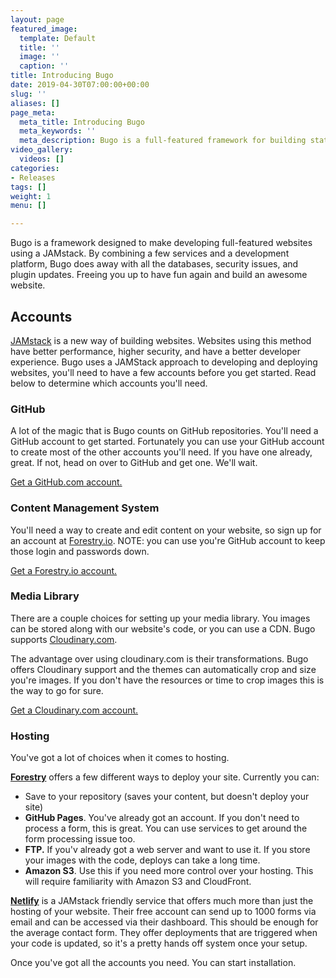 ```yaml
---
layout: page
featured_image:
  template: Default
  title: ''
  image: ''
  caption: ''
title: Introducing Bugo
date: 2019-04-30T07:00:00+00:00
slug: ''
aliases: []
page_meta:
  meta_title: Introducing Bugo
  meta_keywords: ''
  meta_description: Bugo is a full-featured framework for building static websites.
video_gallery:
  videos: []
categories:
- Releases
tags: []
weight: 1
menu: []

---
```

Bugo is a framework designed to make developing full-featured websites using a JAMstack. By combining a few services and a development platform, Bugo does away with all the databases, security issues, and plugin updates. Freeing you up to have fun again and build an awesome website.

## Accounts

[JAMstack](https://jamstack.org "Learn more about JAMstack") is a new way of building websites. Websites using this method have better performance, higher security, and have a better developer experience. Bugo uses a JAMStack approach to developing and deploying websites, you'll need to have a few accounts before you get started. Read below to determine which accounts you'll need.

### GitHub

A lot of the magic that is Bugo counts on GitHub repositories. You'll need a GitHub account to get started. Fortunately you can use your GitHub account to create most of the other accounts you'll need. If you have one already, great. If not, head on over to GitHub and get one. We'll wait.

[<span class="btn btn-secondary">Get a GitHub.com account.</span>](https://github.com "Go to GitHub")

### Content Management System

You'll need a way to create and edit content on your website, so sign up for an account at [Forestry.io](https://forestry.io "Create an account at forestry.io"). NOTE: you can use you're GitHub account to keep those login and passwords down.

[<span class="btn btn-primary">Get a Forestry.io account.</span>](https://forestry.io "Go to Forestry")

### Media Library

There are a couple choices for setting up your media library. You images can be stored along with our website's code, or you can use a CDN. Bugo supports [Cloudinary.com](https://cloudinary.com).

The advantage over using cloudinary.com is their transformations. Bugo offers Cloudinary support and the themes can automatically crop and size you're images. If you don't have the resources or time to crop images this is the way to go for sure.

[<span class="btn btn-primary">Get a Cloudinary.com account.</span>](https://cloudinary.com "Go to Cloudinary.com")

### Hosting

You've got a lot of choices when it comes to hosting.

[**Forestry**](https://forestry.io "Go to forestry.io") offers a few different ways to deploy your site. Currently you can:

* Save to your repository (saves your content, but doesn't deploy your site)
* **GitHub Pages**. You've already got an account. If you don't need to process a form, this is great. You can use services to get around the form processing issue too.
* **FTP.** If you'v already got a web server and want to use it. If you store your images with the code, deploys can take a long time.
* **Amazon S3**. Use this if you need more control over your hosting. This will require familiarity with Amazon S3 and CloudFront.

[**Netlify**](https://netlify.com "Go too Netlify.com") is a JAMstack friendly service that offers much more than just the hosting of your website. Their free account can send up to 1000 forms via email and can be accessed via their dashboard. This should be enough for the average contact form. They offer deployments that are triggered when your code is updated, so it's a pretty hands off system once your setup.

Once you've got all the accounts you need. You can start installation.